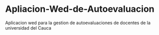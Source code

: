 # Apliacion-Wed-de-Autoevaluacion
 Aplicacion wed para la gestion de autoevaluaciones de docentes de la universidad del Cauca
